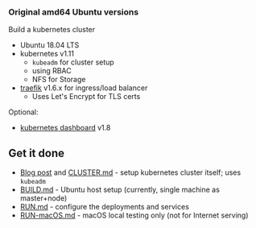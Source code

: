 
###  Original amd64 Ubuntu versions

Build a kubernetes cluster

 - Ubuntu 18.04 LTS
 - kubernetes v1.11
   - `kubeadm` for cluster setup
   - using RBAC
   - NFS for Storage
 - [traefik](https://github.com/containous/traefik) v1.6.x for ingress/load balancer
   - Uses Let's Encrypt for TLS certs

Optional:
  - [kubernetes dashboard](https://github.com/kubernetes/dashboard) v1.8


## Get it done

  - [Blog post](https://idcrook.github.io/Kubernetes-Ubuntu-18.04-Bare-Metal-Single-Host/) and [CLUSTER.md](CLUSTER.md) - setup kubernetes cluster itself; uses `kubeadm`
  - [BUILD.md](BUILD.md) - Ubuntu host setup (currently, single machine as master+node)
  - [RUN.md](RUN.md) - configure the deployments and services
  - [RUN-macOS.md](RUN-macOS.md) - macOS local testing only (not for Internet serving)
